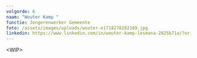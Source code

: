 ```yaml
---
volgorde: 6
naam: "Wouter Kamp "
functie: Jongerenwerker Gemeente
foto: /assets/images/uploads/wouter-e1718278282169.jpg
linkedin: https://www.linkedin.com/in/wouter-kamp-lesmana-2825b71a/?originalSubdomain=nl
---
```

<﻿WIP>